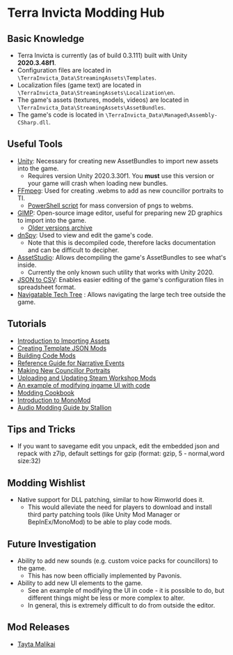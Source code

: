 # Terra Invicta Modding Hub

## Basic Knowledge
- Terra Invicta is currently (as of build 0.3.111) built with Unity **2020.3.48f1**.
- Configuration files are located in `\TerraInvicta_Data\StreamingAssets\Templates`.
- Localization files (game text) are located in `\TerraInvicta_Data\StreamingAssets\Localization\en`.
- The game's assets (textures, models, videos) are located in `\TerraInvicta_Data\StreamingAssets\AssetBundles`.
- The game's code is located in `\TerraInvicta_Data\Managed\Assembly-CSharp.dll`.

## Useful Tools
- [Unity](https://unity3d.com/get-unity/download/archive): Necessary for creating new AssetBundles to import new assets into the game.
  - Requires version Unity 2020.3.30f1. You **must** use this version or your game will crash when loading new bundles.
- [FFmpeg](https://www.ffmpeg.org/download.html): Used for creating .webms to add as new councillor portraits to TI.
  - [PowerShell script](mods/tayta/anime-councilors/waifu2vid.ps1) for mass conversion of pngs to webms.
- [GIMP](https://www.gimp.org/downloads/): Open-source image editor, useful for preparing new 2D graphics to import into the game.
  - [Older versions archive](https://download.gimp.org/pub/gimp/)
- [dnSpy](https://github.com/dnSpy/dnSpy/releases): Used to view and edit the game's code.
  - Note that this is decompiled code, therefore lacks documentation and can be difficult to decipher.
- [AssetStudio](https://github.com/Perfare/AssetStudio/releases): Allows decompiling the game's AssetBundles to see what's inside.
  - Currently the only known such utility that works with Unity 2020.
- [JSON to CSV](http://www.convertcsv.com/json-to-csv.htm): Enables easier editing of the game's configuration files in spreadsheet format.
- [Navigatable Tech Tree](https://rookiv.github.io/terra-invicta/) : Allows navigating the large tech tree outside the game.

## Tutorials
- [Introduction to Importing Assets](tutorials/Custom%20Orgs.md)
- [Creating Template JSON Mods](https://github.com/TROYTRON/ti-mods/blob/main/tutorials/Create_Template_JSON_mod.md)
- [Building Code Mods](/tutorials/code-mods-with-umm.md)
- [Reference Guide for Narrative Events](https://docs.google.com/document/d/1s3x96SyjvKFwx3pRSaMS7Zjo3FLwVVSLzSWzidT4CEo/edit)
- [Making New Councillor Portraits](tutorials/Councillor%20Portraits.md)
- [Uploading and Updating Steam Workshop Mods](https://github.com/TROYTRON/ti-mods/blob/main/tutorials/Uploading%20and%20Updating%20Workshop%20Mod.md)
- [An example of modifying ingame UI with code](tutorials/IntroToUI.md)
- [Modding Cookbook](cookbook/cookbook.md)
- [Introduction to MonoMod](tutorials/MonoMod%20Guide.md)
- [Audio Modding Guide by Stallion](tutorials/Audio%20Modding%20Guide.md)

## Tips and Tricks
- If you want to savegame edit you unpack, edit the embedded json and repack with z7ip, default settings for gzip (format: gzip, 5 - normal,word size:32)

## Modding Wishlist
- Native support for DLL patching, similar to how Rimworld does it.
  - This would alleviate the need for players to download and install third party patching tools (like Unity Mod Manager or BepInEx/MonoMod) to be able to play code mods.

## Future Investigation
- Ability to add new sounds (e.g. custom voice packs for councillors) to the game.
  - This has now been officially implemented by Pavonis.
- Ability to add new UI elements to the game.
  - See an example of modifying the UI in code - it is possible to do, but different things might be less or more complex to alter.
  - In general, this is extremely difficult to do from outside the editor.

## Mod Releases
- [Tayta Malikai](mods/tayta/Tayta's%20Mods.md)
